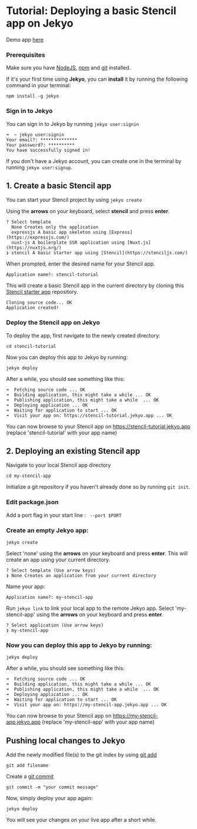 # Tutorial: Deploying a basic Stencil app on Jekyo

Demo app [here](https://stencil-demo.jekyo.app/)

### Prerequisites

Make sure you have [NodeJS](https://nodejs.org/en/download/), [npm](https://docs.npmjs.com/downloading-and-installing-node-js-and-npm) and [git](https://github.com/git-guides/install-git) installed.

If it's your first time using **Jekyo**, you can **install** it by running the following command in your terminal:

`npm install -g jekyo`

### Sign in to Jekyo

You can sign in to Jekyo by running `jekyo user:signin`

```
➜  ~ jekyo user:signin 
Your email?: **************
Your password?: **********
You have successfully signed in!
```
If you don't have a Jekyo account, you can create one in the terminal by running `jekyo user:signup`. 

## 1. Create a basic Stencil app

You can start your Stencil project by using `jekyo create`

Using the **arrows** on your keyboard, select **stencil** and press **enter**.  
```
? Select template
  None Creates only the application
  expressjs A basic app skeleton using [Express](https://expressjs.com/)     
  nuxt-js A boilerplate SSR application using [Nuxt.js](https://nuxtjs.org/) 
❯ stencil A basic starter app using [Stencil](https://stenciljs.com/)
```
When prompted, enter the desired name for your Stencil app. 

`Application name?: stencil-tutorial`

This will create a basic Stencil app in the current directory by cloning this [Stencil starter app](https://github.com/jekyo/stencil-getting-started) repository.

```
Cloning source code... OK
Application created!
```

### Deploy the Stencil app on Jekyo

To deploy the app, first navigate to the newly created directory:

`cd stencil-tutorial`

Now you can deploy this app to Jekyo by running: 

`jekyo deploy`

After a while, you should see something like this:

```
➜  Fetching source code ... OK
➜  Building application, this might take a while ... OK
➜  Publishing application, this might take a while  ... OK
➜  Deploying application ... OK        
➜  Waiting for application to start ... OK
➜  Visit your app on: https://stencil-tutorial.jekyo.app ... OK
```

You can now browse to your Stencil app on https://stencil-tutorial.jekyo.app (replace 'stencil-tutorial' with your app name)

## 2. Deploying an existing Stencil app

Navigate to your local Stencil app directory

`cd my-stencil-app`

Initialize a git repository if you haven't already done so by running `git init`. 

### Edit package.json

Add a port flag in your start line : ` --port $PORT`

### Create an empty Jekyo app:

`jekyo create` 

Select 'none' using the **arrows** on your keyboard and press **enter**. This will create an app using your current directory. 

```
? Select template (Use arrow keys)
❯ None Creates an application from your current directory
```

Name your app: 

`Application name?: my-stencil-app`

Run `jekyo link` to link your local app to the remote Jekyo app. Select 'my-stencil-app' using the **arrows** on your keyboard and press **enter**.

```
? Select application (Use arrow keys)
❯ my-stencil-app
```
### Now you can deploy this app to Jekyo by running: 

`jekyo deploy`

After a while, you should see something like this:

```
➜  Fetching source code ... OK
➜  Building application, this might take a while ... OK
➜  Publishing application, this might take a while  ... OK
➜  Deploying application ... OK        
➜  Waiting for application to start ... OK
➜  Visit your app on: https://my-stencil-app.jekyo.app ... OK
```

You can now browse to your Stencil app on https://my-stencil-app.jekyo.app (replace 'my-stencil-app' with your app name)

## Pushing local changes to Jekyo 

Add the newly modified file(s) to the git index by using [git add](https://www.atlassian.com/git/tutorials/saving-changes)

`git add filename`

Create a [git commit](https://github.com/git-guides/git-commit)

`git commit -m "your commit message"`

Now, simply deploy your app again:

`jekyo deploy`

You will see your changes on your live app after a short while. 

